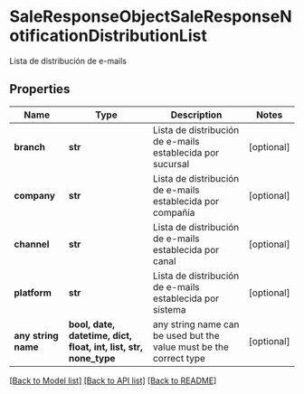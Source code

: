 # SaleResponseObjectSaleResponseNotificationDistributionList

Lista de distribución de e-mails

## Properties
Name | Type | Description | Notes
------------ | ------------- | ------------- | -------------
**branch** | **str** | Lista de distribución de e-mails establecida por sucursal | [optional] 
**company** | **str** | Lista de distribución de e-mails establecida por compañía | [optional] 
**channel** | **str** | Lista de distribución de e-mails establecida por canal | [optional] 
**platform** | **str** | Lista de distribución de e-mails establecida por sistema | [optional] 
**any string name** | **bool, date, datetime, dict, float, int, list, str, none_type** | any string name can be used but the value must be the correct type | [optional]

[[Back to Model list]](../README.md#documentation-for-models) [[Back to API list]](../README.md#documentation-for-api-endpoints) [[Back to README]](../README.md)


